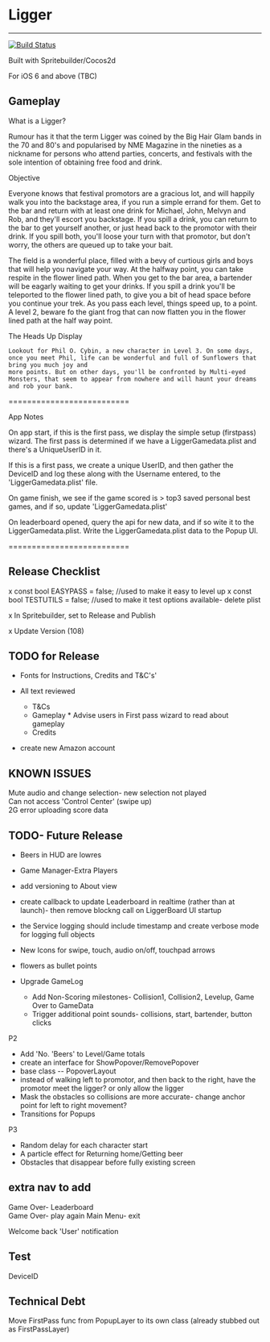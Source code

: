 # Ligger  
----------

[![Build Status](https://travis-ci.org/fezzee/Ligger.svg?branch=master)](https://travis-ci.org/fezzee/Ligger)

  
Built with Spritebuilder/Cocos2d 


For iOS 6 and above (TBC)

  
Gameplay  
---------  
What is a Ligger?  
  
Rumour has it that the term Ligger was coined by the Big Hair Glam bands in the 70 and 80's and popularised by NME Magazine in the nineties as a nickname for persons who attend parties, concerts, and festivals with the sole intention of obtaining free food and drink. 

Objective  
  
Everyone knows that festival promotors are a gracious lot, and will happily walk you into the backstage area, if you run a simple errand for them. Get to the bar and return with at least one drink for Michael, John, Melvyn and Rob, and they'll escort you backstage. If you spill a drink, you can return to the bar to get yourself another, or just head back to the promotor with their drink. If you spill both, you'll loose your turn with that promotor, but don't worry, the others are queued up to take your bait. 
  
  
The field is a wonderful place, filled with a bevy of curtious girls and boys that will help you navigate your way. At the halfway point, you can take respite in the flower lined path. When you get to the bar area, a bartender  will be eagarly waiting to get your drinks. If you spill a drink  you'll be teleported to the flower lined path, to give you a bit of head space before you continue your trek.  As you pass each level, things speed up, to a point. A level 2, beware fo the giant frog that can now flatten you in the flower lined path at the half way point.

The Heads Up Display




    Lookout for Phil O. Cybin, a new character in Level 3. On some days, once you meet Phil, life can be wonderful and full of Sunflowers that bring you much joy and 
    more points. But on other days, you'll be confronted by Multi-eyed Monsters, that seem to appear from nowhere and will haunt your dreams and rob your bank.  
  


  
==========================

App Notes


On app start, if this is the first pass, we display the simple setup (firstpass) wizard.
The first pass is determined if we have a LiggerGamedata.plist and there's a UniqueUserID in it.

If this is a first pass, we create a unique UserID, and then gather the DeviceID and log these along with the Username entered, to the 'LiggerGamedata.plist' file.

On game finish, we see if the game scored is > top3 saved personal best games, and if so, update 'LiggerGamedata.plist'

On leaderboard opened, query the api for new data, and if so wite it to the LiggerGamedata.plist. Write the LiggerGamedata.plist data to the Popup UI. 



==========================

Release Checklist
-----------------
x const bool EASYPASS = false; //used to make it easy to level up
x const bool TESTUTILS = false; //used to make it test options available- delete plist

x In Spritebuilder, set to Release and Publish

x Update Version (108)

TODO for Release  
-------------------   
  
* Fonts for Instructions, Credits and T&C's'  
 
* All text reviewed  
    * T&Cs  
    * Gameplay  * Advise users in First pass wizard to read about gameplay  
    * Credits  

* create new Amazon account
   
  
KNOWN ISSUES  
--------------------
Mute audio and change selection- new selection not played  
Can not access 'Control Center' (swipe up)  
2G error uploading score data  
 

TODO- Future Release  
--------------------  

* Beers in HUD are lowres 

* Game Manager-Extra Players 

* add versioning to About view

* create callback to update Leaderboard in realtime (rather than at launch)- then remove blockng call on LiggerBoard UI startup

* the Service logging should include timestamp and create verbose mode for logging full objects 

* New Icons for swipe, touch, audio on/off, touchpad arrows  
* flowers as bullet points 
  
* Upgrade GameLog  
    * Add Non-Scoring milestones- Collision1, Collision2, Levelup, Game Over to GameData  
    * Trigger additional point sounds- collisions, start, bartender, button clicks   
  
P2  
* Add 'No. 'Beers' to Level/Game totals  
* create an interface for ShowPopover/RemovePopover    
* base class -- PopoverLayout  
* instead of walking left to promotor, and then back to the right, have the promotor meet the ligger? or only allow the ligger    
* Mask the obstacles so collisions are more accurate- change anchor point for left to right movement?  
* Transitions for Popups  
  
P3   
* Random delay for each character start  
* A particle effect for Returning home/Getting beer 
* Obstacles that disappear before fully existing screen  
  
 
extra nav to add  
----------------------------------  
Game Over- Leaderboard  
Game Over- play again 
Main Menu- exit  
 
  
Welcome back 'User' notification  

Test
---------
DeviceID
  
  
Technical Debt
----------------
Move FirstPass func from PopupLayer to its own class (already stubbed out as FirstPassLayer)

  



